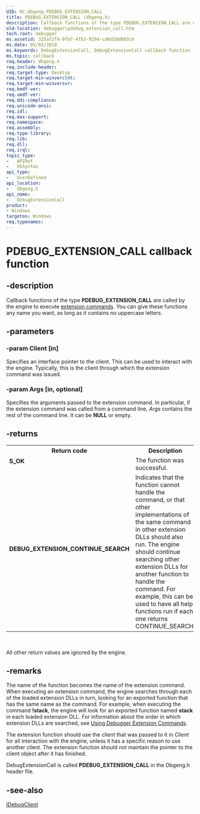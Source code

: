 ```yaml
---
UID: NC:dbgeng.PDEBUG_EXTENSION_CALL
title: PDEBUG_EXTENSION_CALL (dbgeng.h)
description: Callback functions of the type PDEBUG_EXTENSION_CALL are called by the engine to execute extension commands. You can give these functions any name you want, as long as it contains no uppercase letters.
old-location: debugger\pdebug_extension_call.htm
tech.root: debugger
ms.assetid: 325af2f4-9fb7-4fb3-9294-cd6d20d803c6
ms.date: 05/03/2018
ms.keywords: DebugExtensionCall, DebugExtensionCall callback function [Windows Debugging], Extensions_Ref_fc621d91-0419-4ae3-8e53-71f4c522c318.xml, PDEBUG_EXTENSION_CALL, PDEBUG_EXTENSION_CALL callback, dbgeng/DebugExtensionCall, debugger.pdebug_extension_call
ms.topic: callback
req.header: dbgeng.h
req.include-header: 
req.target-type: Desktop
req.target-min-winverclnt: 
req.target-min-winversvr: 
req.kmdf-ver: 
req.umdf-ver: 
req.ddi-compliance: 
req.unicode-ansi: 
req.idl: 
req.max-support: 
req.namespace: 
req.assembly: 
req.type-library: 
req.lib: 
req.dll: 
req.irql: 
topic_type:
-	APIRef
-	kbSyntax
api_type:
-	UserDefined
api_location:
-	dbgeng.h
api_name:
-	DebugExtensionCall
product:
- Windows
targetos: Windows
req.typenames: 
---
```


# PDEBUG_EXTENSION_CALL callback function


## -description


Callback functions of the type <b>PDEBUG_EXTENSION_CALL</b> are called by the engine to execute <a href="https://msdn.microsoft.com/5131115b-b9a0-479b-9391-7ab384633d92">extension commands</a>. You can give these functions any name you want, as long as it contains no uppercase letters.


## -parameters



### -param Client [in]

Specifies an interface pointer to the client.  This can be used to interact with the engine.  Typically, this is the client through which the extension command was issued.


### -param Args [in, optional]

Specifies the arguments passed to the extension command.  In particular, if the extension command was called from a command line, <i>Args</i> contains the rest of the command line.  It can be <b>NULL</b> or empty.


## -returns


<table>
<tr>
<th>Return code</th>
<th>Description</th>
</tr>
<tr>
<td width="40%">
<dl>
<dt><b>S_OK</b></dt>
</dl>
</td>
<td width="60%">
The function was successful.

</td>
</tr>
<tr>
<td width="40%">
<dl>
<dt><b>DEBUG_EXTENSION_CONTINUE_SEARCH</b></dt>
</dl>
</td>
<td width="60%">
Indicates that the function cannot handle the command, or that other implementations of the same command in other extension DLLs should also run.  The engine should continue searching other extension DLLs for another function to handle the command. For example, this can be used to have all help functions run if each one returns CONTINUE_SEARCH.

</td>
</tr>
</table>
 

All other return values are ignored by the engine.




## -remarks

The name of the function becomes the name of the extension command.  When executing an extension command, the engine searches through each of the loaded extension DLLs in turn, looking for an exported function that has the same name as the command.  For example, when executing the command <b>!stack</b>, the engine will look for an exported function named <b>stack</b> in each loaded extension DLL. For information about the order in which extension DLLs are searched, see <a href="https://msdn.microsoft.com/library/windows/hardware/ff560098">Using Debugger Extension Commands</a>.

The extension function should use the client that was passed to it in <i>Client</i> for all interaction with the engine, unless it has a specific reason to use another client.  The extension function should not maintain the pointer to the client object after it has finished.

DebugExtensionCall is called <b>PDEBUG_EXTENSION_CALL</b>   in the Dbgeng.h header file.



## -see-also

<a href="https://msdn.microsoft.com/library/windows/hardware/ff549827">IDebugClient</a>
 

 

